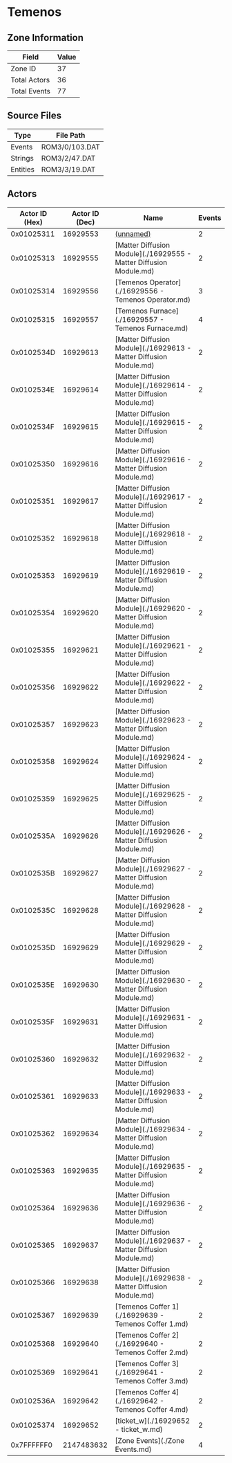 # Temenos

## Zone Information

| Field        |   Value |
|--------------|---------|
| Zone ID      |      37 |
| Total Actors |      36 |
| Total Events |      77 |

## Source Files

| Type     | File Path      |
|----------|----------------|
| Events   | ROM3/0/103.DAT |
| Strings  | ROM3/2/47.DAT  |
| Entities | ROM3/3/19.DAT  |

## Actors

| Actor ID (Hex)   |   Actor ID (Dec) | Name                                                               |   Events |
|------------------|------------------|--------------------------------------------------------------------|----------|
| 0x01025311       |         16929553 | [(unnamed)](./16929553.md)                                         |        2 |
| 0x01025313       |         16929555 | [Matter Diffusion Module](./16929555 - Matter Diffusion Module.md) |        2 |
| 0x01025314       |         16929556 | [Temenos Operator](./16929556 - Temenos Operator.md)               |        3 |
| 0x01025315       |         16929557 | [Temenos Furnace](./16929557 - Temenos Furnace.md)                 |        4 |
| 0x0102534D       |         16929613 | [Matter Diffusion Module](./16929613 - Matter Diffusion Module.md) |        2 |
| 0x0102534E       |         16929614 | [Matter Diffusion Module](./16929614 - Matter Diffusion Module.md) |        2 |
| 0x0102534F       |         16929615 | [Matter Diffusion Module](./16929615 - Matter Diffusion Module.md) |        2 |
| 0x01025350       |         16929616 | [Matter Diffusion Module](./16929616 - Matter Diffusion Module.md) |        2 |
| 0x01025351       |         16929617 | [Matter Diffusion Module](./16929617 - Matter Diffusion Module.md) |        2 |
| 0x01025352       |         16929618 | [Matter Diffusion Module](./16929618 - Matter Diffusion Module.md) |        2 |
| 0x01025353       |         16929619 | [Matter Diffusion Module](./16929619 - Matter Diffusion Module.md) |        2 |
| 0x01025354       |         16929620 | [Matter Diffusion Module](./16929620 - Matter Diffusion Module.md) |        2 |
| 0x01025355       |         16929621 | [Matter Diffusion Module](./16929621 - Matter Diffusion Module.md) |        2 |
| 0x01025356       |         16929622 | [Matter Diffusion Module](./16929622 - Matter Diffusion Module.md) |        2 |
| 0x01025357       |         16929623 | [Matter Diffusion Module](./16929623 - Matter Diffusion Module.md) |        2 |
| 0x01025358       |         16929624 | [Matter Diffusion Module](./16929624 - Matter Diffusion Module.md) |        2 |
| 0x01025359       |         16929625 | [Matter Diffusion Module](./16929625 - Matter Diffusion Module.md) |        2 |
| 0x0102535A       |         16929626 | [Matter Diffusion Module](./16929626 - Matter Diffusion Module.md) |        2 |
| 0x0102535B       |         16929627 | [Matter Diffusion Module](./16929627 - Matter Diffusion Module.md) |        2 |
| 0x0102535C       |         16929628 | [Matter Diffusion Module](./16929628 - Matter Diffusion Module.md) |        2 |
| 0x0102535D       |         16929629 | [Matter Diffusion Module](./16929629 - Matter Diffusion Module.md) |        2 |
| 0x0102535E       |         16929630 | [Matter Diffusion Module](./16929630 - Matter Diffusion Module.md) |        2 |
| 0x0102535F       |         16929631 | [Matter Diffusion Module](./16929631 - Matter Diffusion Module.md) |        2 |
| 0x01025360       |         16929632 | [Matter Diffusion Module](./16929632 - Matter Diffusion Module.md) |        2 |
| 0x01025361       |         16929633 | [Matter Diffusion Module](./16929633 - Matter Diffusion Module.md) |        2 |
| 0x01025362       |         16929634 | [Matter Diffusion Module](./16929634 - Matter Diffusion Module.md) |        2 |
| 0x01025363       |         16929635 | [Matter Diffusion Module](./16929635 - Matter Diffusion Module.md) |        2 |
| 0x01025364       |         16929636 | [Matter Diffusion Module](./16929636 - Matter Diffusion Module.md) |        2 |
| 0x01025365       |         16929637 | [Matter Diffusion Module](./16929637 - Matter Diffusion Module.md) |        2 |
| 0x01025366       |         16929638 | [Matter Diffusion Module](./16929638 - Matter Diffusion Module.md) |        2 |
| 0x01025367       |         16929639 | [Temenos Coffer 1](./16929639 - Temenos Coffer 1.md)               |        2 |
| 0x01025368       |         16929640 | [Temenos Coffer 2](./16929640 - Temenos Coffer 2.md)               |        2 |
| 0x01025369       |         16929641 | [Temenos Coffer 3](./16929641 - Temenos Coffer 3.md)               |        2 |
| 0x0102536A       |         16929642 | [Temenos Coffer 4](./16929642 - Temenos Coffer 4.md)               |        2 |
| 0x01025374       |         16929652 | [ticket_w](./16929652 - ticket_w.md)                               |        2 |
| 0x7FFFFFF0       |       2147483632 | [Zone Events](./Zone Events.md)                                    |        4 |